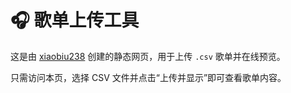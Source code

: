 # 🎧 歌单上传工具

这是由 [xiaobiu238](https://github.com/xiaobiu238) 创建的静态网页，用于上传 `.csv` 歌单并在线预览。

只需访问本页，选择 CSV 文件并点击“上传并显示”即可查看歌单内容。
